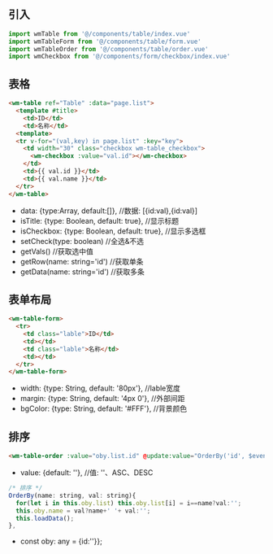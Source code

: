 ## 引入
```javascript
import wmTable from '@/components/table/index.vue'
import wmTableForm from '@/components/table/form.vue'
import wmTableOrder from '@/components/table/order.vue'
import wmCheckbox from '@/components/form/checkbox/index.vue'
```

## 表格
```html
<wm-table ref="Table" :data="page.list">
  <template #title>
    <td>ID</td>
    <td>名称</td>
  <template>
  <tr v-for="(val,key) in page.list" :key="key">
    <td width="30" class="checkbox wm-table_checkbox">
      <wm-checkbox :value="val.id"></wm-checkbox>
    </td>
    <td>{{ val.id }}</td>
    <td>{{ val.name }}</td>
  </tr>
</wm-table>
```
- data: {type:Array, default:[]},             //数据: [{id:val},{id:val}]
- isTitle: {type: Boolean, default: true},    //显示标题
- isCheckbox: {type: Boolean, default: true}, //显示多选框
- setCheck(type: boolean)                     //全选&不选
- getVals()                                   //获取选中值
- getRow(name: string='id')                   //获取单条
- getData(name: string='id')                  //获取多条

## 表单布局
```html
<wm-table-form>
  <tr>
    <td class="lable">ID</td>
    <td></td>
    <td class="lable">名称</td>
    <td></td>
  </tr>
</wm-table-form>
```
- width: {type: String, default: '80px'},      //lable宽度
- margin: {type: String, default: '4px 0'},    //外部间距
- bgColor: {type: String, default: '#FFF'},    //背景颜色

## 排序
```html
<wm-table-order :value="oby.list.id" @update:value="OrderBy('id', $event)" />
```
- value: {default: ''},      //值: ''、ASC、DESC
```javascript
/* 排序 */
OrderBy(name: string, val: string){
  for(let i in this.oby.list) this.oby.list[i] = i==name?val:'';
  this.oby.name = val?name+' '+ val:'';
  this.loadData();
},
```
- const oby: any = {id:''}};
